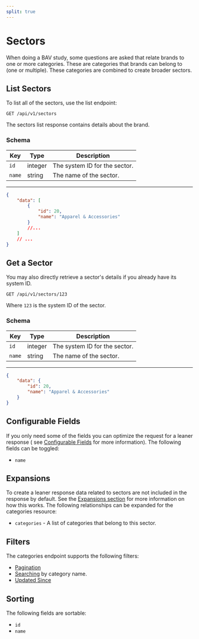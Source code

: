 ```yaml
---
split: true
---
```


# Sectors

When doing a BAV study, some questions are asked that relate brands to one or more categories. These are categories that
brands can belong to (one or multiple). These categories are combined to create broader sectors.

## List Sectors

To list all of the sectors, use the list endpoint:

```http request
GET /api/v1/sectors
```

The sectors list response contains details about the brand.

### Schema

| Key | Type | Description |
| --- | ---- | ----------- |
| `id` | integer | The system ID for the sector. |
| `name` | string | The name of the sector. |

---

```json
{
    "data": [
        {
            "id": 20,
            "name": "Apparel & Accessories"
        }
        //...
    ]
    // ...
}
```

## Get a Sector

You may also directly retrieve a sector's details if you already have its system ID.

```http request
GET /api/v1/sectors/123
```

Where `123` is the system ID of the sector.

### Schema

| Key | Type | Description |
| --- | ---- | ----------- |
| `id` | integer | The system ID for the sector. |
| `name` | string | The name of the sector. |

---

```json
{
    "data": {
        "id": 20,
        "name": "Apparel & Accessories"
    }
}
```

## Configurable Fields

If you only need some of the fields you can optimize the request for a leaner response (
see [Configurable Fields](../configurable-fields.md) for more information). The following fields can be toggled:

- `name`

## Expansions

To create a leaner response data related to sectors are not included in the response by default. See
the [Expansions section](../expansions.md) for more information on how this works. The following relationships can be
expanded for the categories resource:

- `categories` - A list of categories that belong to this sector.

## Filters

The categories endpoint supports the following filters:

- [Pagination](../pagination.md)
- [Searching](../filters.md) by category name.
- [Updated Since](../filters.md)

## Sorting

The following fields are sortable:

- `id`
- `name`

